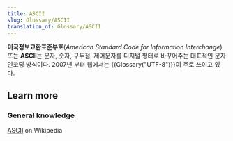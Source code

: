 ```yaml
---
title: ASCII
slug: Glossary/ASCII
translation_of: Glossary/ASCII
---
```

**미국정보교환표준부호**(_American Standard Code for Information Interchange_) 또는 **ASCII**는 문자, 숫자, 구두점, 제어문자를 디지털 형태로 바꾸어주는 대표적인 문자 인코딩 방식이다. 2007년 부터 웹에서는 {{Glossary("UTF-8")}}이 주로 쓰이고 있다.

## Learn more

### General knowledge

[ASCII](https://ko.wikipedia.org/wiki/ASCII) on Wikipedia
